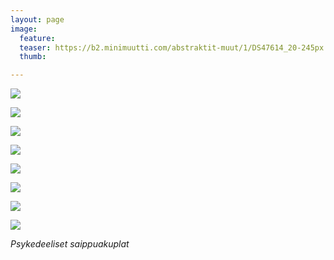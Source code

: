 ```yaml
---
layout: page
image:
  feature:
  teaser: https://b2.minimuutti.com/abstraktit-muut/1/DS47614_20-245px.jpg
  thumb:

---
```


![](https://b2.minimuutti.com/abstraktit-muut/1/DS47614_2-800px.jpg)

![](https://b2.minimuutti.com/abstraktit-muut/1/DS47614_8-800px.jpg)

![](https://b2.minimuutti.com/abstraktit-muut/1/DS47614_5-800px.jpg)

![](https://b2.minimuutti.com/abstraktit-muut/1/DS47614_12-800px.jpg)

![](https://b2.minimuutti.com/abstraktit-muut/1/DS47614_13-800px.jpg)

![](https://b2.minimuutti.com/abstraktit-muut/1/DS47614_18-800px.jpg)

![](https://b2.minimuutti.com/abstraktit-muut/1/DS47614_19-800px.jpg)

![](https://b2.minimuutti.com/abstraktit-muut/1/DS47614_21-800px.jpg)

*Psykedeeliset saippuakuplat*
